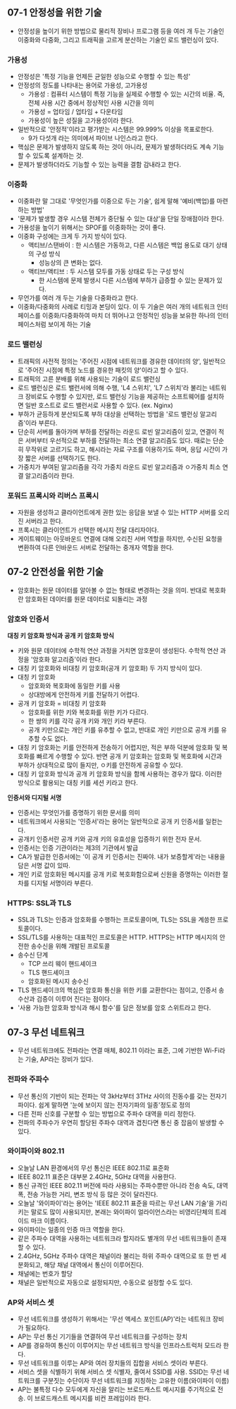 ## 07-1 안정성을 위한 기술
- 안정성을 높이기 위한 방법으로 물리적 장비나 프로그램 등을 여러 개 두는 기술인 이중화와 다중화, 그리고 트래픽을 고르게 분산하는 기술인 로드 밸런싱이 있다.
### 가용성
- 안정성은 '특정 기능을 언제든 균일한 성능으로 수행할 수 있는 특성'
- 안정성의 정도를 나타내는 용어로 가용성, 고가용성
	- 가용성 : 컴퓨터 시스템이 특정 기능을 실제로 수행할 수 있는 시간의 비율. 즉, 전체 사용 시간 중에서 정상적인 사용 시간을 의미
	- 가용성 = 업타임 / 업타임 + 다운타임
	- 가용성이 높은 성질을 고가용성이라 한다.
- 일반적으로 '안정적'이라고 평가받는 시스템은 99.999% 이상을 목표로한다.
	- 9가 다섯개 라는 의미에서 파이브 나인스라고 한다.
- 핵심은 문제가 발생하지 않도록 하는 것이 아니라, 문제가 발생하더라도 계속 기능할 수 있도록 설계하는 것.
- 문제가 발생하더라도 기능할 수 있는 능력을 결함 감내라고 한다.
### 이중화
- 이중화란 말 그대로 '무엇인가를 이중으로 두는 기술', 쉽게 말해 '예비(백업)를 마련하는 방법'
- '문제가 발생할 경우 시스템 전체가 중단될 수 있는 대상'을 단일 장애점이라 한다.
- 가용성을 높이기 위해서는 SPOF를 이중화하는 것이 좋다.
- 이중화 구성에는 크게 두 가지 방식이 있다.
	- 액티브/스탠바이 : 한 시스템은 가동하고, 다른 시스템은 백업 용도로 대기 상태의 구성 방식
		- 성능상의 큰 변화는 없다.
	- 액티브/액티브 : 두 시스템 모두를 가동 상태로 두는 구성 방식
		- 한 시스템에 문제 발생시 다른 시스템에 부하가 급증할 수 있는 문제가 있다.
- 무언가를 여러 개 두는 기술을 다중화라고 한다.
- 이중화/다중화의 사례로 티밍과 본딩이 있다. 이 두 기술은 여러 개의 네트워크 인터페이스를 이중화/다중화하여 마치 더 뛰어나고 안정적인 성능을 보유한 하나의 인터페이스처럼 보이게 하는 기술
### 로드 밸런싱
- 트래픽의 사전적 정의는 '주어진 시점에 네트워크를 경유한 데이터의 양', 일반적으로 '주어진 시점에 특정 노드를 경유한 패킷의 양'이라고 할 수 있다.
- 트래픽의 고른 분배를 위해 사용되는 기술이 로드 밸런싱
- 로드 밸런싱은 로드 밸런서에 의해 수행, 'L4 스위치', 'L7 스위치'라 불리는 네트워크 장비로도 수행할 수 있지만, 로드 밸런싱 기능을 제공하는 소프트웨어를 설치하면 일반 호스트로 로드 밸런서로 사용할 수 있다. (ex. Nginx)
- 부하가 균등하게 분산되도록 부하 대상을 선택하는 방법을 '로드 밸런싱 알고리즘'이라 부른다.
- 단순히 서버를 돌아가며 부하를 전달하는 라운드 로빈 알고리즘이 있고, 연결이 적은 서버부터 우선적으로 부하를 전달하는 최소 연결 알고리즘도 있다. 때로는 단순히 무작위로 고르기도 하고, 해시라는 자료 구조를 이용하기도 하며, 응답 시간이 가장 짧은 서버를 선택하기도 한다.
- 가중치가 부여된 알고리즘을 각각 가중치 라운드 로빈 알고리즘과 ㅇ가중치 최소 연결 알고리즘이라 한다.
### 포워드 프록시와 리버스 프록시
- 자원을 생성하고 클라이언트에게 권한 있는 응답을 보낼 수 있는 HTTP 서버를 오리진 서버라고 한다.
- 프록시는 클라이언트가 선택한 메시지 전달 대리자이다.
- 게이트웨이는 아웃바운드 연결에 대해 오리진 서버 역할을 하지만, 수신된 요청을 변환하여 다른 인바운드 서버로 전달하는 중개자 역할을 한다.

## 07-2 안전성을 위한 기술
- 암호화는 원문 데이터를 알아볼 수 없는 형태로 변경하는 것을 의미. 반대로 복호화란 암호화된 데이터를 원문 데이터로 되돌리는 과정
### 암호와 인증서
**대칭 키 암호화 방식과 공개 키 암호화 방식**
- 키와 원문 데이터에 수학적 연산 과정을 거치면 암호문이 생성된다. 수학적 연산 과정을 '암호화 알고리즘'이라 한다.
- 대칭 키 암호화와 비대칭 키 암호화(공개 키 암호화) 두 가지 방식이 있다.
- 대칭 키 암호화
	- 암호화와 복호화에 동일한 키를 사용
	- 상대방에게 안전하게 키를 전달하기 어렵다.
- 공개 키 암호화 = 비대칭 키 암호화
	- 암호화를 위한 키와 복호화를 위한 키가 다르다.
	- 한 쌍의 키를 각각 공개 키와 개인 키라 부른다.
	- 공개 키만으로는 개인 키를 유추할 수 없고, 반대로 개인 키만으로 공개 키를 유추할 수도 없다.
- 대칭 키 암호화는 키를 안전하게 전송하기 어렵지만, 적은 부하 덕분에 암호화 및 복호화를 빠르게 수행할 수 있다. 반면 공개 키 암호화는 암호화 및 복호화에 시간과 부하가 상대적으로 많이 들지만, ㅇ키를 안전하게 공유할 수 있다.
- 대칭 키 암호화 방식과 공개 키 암호화 방식을 함께 사용하는 경우가 많다. 이러한 방식으로 활용되는 대칭 키를 세션 키라고 한다.

**인증서와 디지털 서명**
- 인증서는 무엇인가를 증명하기 위한 문서를 의미
- 네트워크에서 사용되는 '인증서'라는 용어는 일반적으로 공개 키 인증서를 일컫는다.
- 공개키 인증서란 공개 키와 공개 키의 유효성을 입증하기 위한 전자 문서.
- 인증서는 인증 기관이라는 제3의 기관에서 발급
- CA가 발급한 인증서에는 '이 공개 키 인증서는 진짜야. 내가 보증할게'라는 내용을 담은 서명 값이 있따.
- 개인 키로 암호화된 메시지를 공개 키로 복호화함으로써 신원을 증명하는 이러한 절차를 디지털 서명이라 부른다.

### HTTPS: SSL과 TLS
- SSL과 TLS는 인증과 암호화를 수행하는 프로토콜이며, TLS는 SSL을 계씅한 프로토콜이다.
- SSL/TLS를 사용하는 대표적인 프로토콜은 HTTP. HTTPS는 HTTP 메시지의 안전한 송수신을 위해 개발된 프로토콜
- 송수신 단계
	- TCP 쓰리 웨이 핸드셰이크
	- TLS 핸드셰이크
	- 암호화된 메시지 송수신
- TLS 핸드셰이크의 핵심은 암호화 통신을 위한 키를 교환한다는 점이고, 인증서 송수산과 검증이 이루어 진다는 점이다.
- '사용 가능한 암호화 방식과 해시 함수'를 담은 정보를 암호 스위트라고 한다.

## 07-3 무선 네트워크
- 무선 네트워크에도 전파라는 연결 매체, 802.11 이라는 표준, 그에 기반한 Wi-Fi라는 기술, AP라는 장비가 있다.
### 전파와 주파수
- 무선 통신의 기반이 되는 전파는 약 3kHz부터 3THz 사이의 진동수를 갖는 전자기파이다. 쉽게 말하면 '눈에 보이지 않는 전자기파의 일종'정도로 정의
- 다른 전파 신호를 구분할 수 있는 방법으로 주파수 대역을 미리 정한다.
- 전파의 주파수가 우연히 할당된 주파수 대역과 겹친다면 통신 중 잡음이 발생할 수 있다.
### 와이파이와 802.11
- 오늘날 LAN 환경에서의 무선 통신은 IEEE 802.11로 표준화
- IEEE 802.11 표준은 대부분 2.4GHz, 5GHz 대역을 사용한다.
- 통신 규격인 IEEE 802.11 버전에 따라 사용되는 주파수뿐만 아니라 전송 속도, 대역폭, 전송 가능한 거리, 변조 방식 등 많은 것이 달라진다.
- 오늘날 '와이파이'라는 용어는 'IEEE 802.11 표준을 따르는 무선 LAN 기술'을 가리키는 말로도 많이 사용되지만, 본래는 와이파이 얼라이언스라는 비영리단체의 트레이드 마크 이름이다.
- 와이파이는 일종의 인증 마크 역할을 한다.
- 같은 주파수 대역을 사용하는 네트워크라 할지라도 별개의 무선 네트워크들이 존재할 수 있다.
- 2.4GHz, 5GHz 주파수 대역은 채널이라 불리는 하위 주파수 대역으로 또 한 번 세분화되고, 해당 채널 대역에서 통신이 이루어진다.
- 채널에는 번호가 할당
- 채널은 일반적으로 자동으로 설정되지만, 수동으로 설정할 수도 있다.
### AP와 서비스 셋
- 무선 네트워크를 생성하기 위해서는 '무선 액세스 포인트(AP)'라는 네트워크 장비가 필요하다.
- AP는 무선 통신 기기들을 연결하여 무선 네트워크를 구성하는 장치
- AP를 경유하여 통신이 이루어지는 무선 네트워크 방식을 인프라스트럭처 모드라 한다.
- 무선 네트워크를 이루는 AP와 여러 장치들의 집합을 서비스 셋이라 부른다.
- 서비스 셋을 식별하기 위해 서비스 셋 식별자, 줄여서 SSID를 사용. SSID는 무선 네트워크를 구분짓는 수단이자 무선 네트워크를 지칭하는 고유한 이름(와이파이 이름)
- AP는 불특정 다수 모두에게 자신을 알리는 브로드캐스트 메시지를 주기적으로 전송. 이 브로드캐스트 메시지를 비컨 프레임이라 한다.